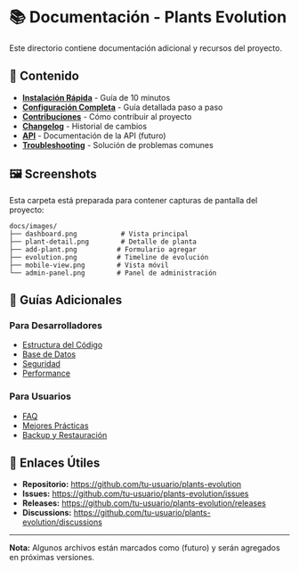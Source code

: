 # 📚 Documentación - Plants Evolution

Este directorio contiene documentación adicional y recursos del proyecto.

## 📁 Contenido

- **[Instalación Rápida](../plantas/install.md)** - Guía de 10 minutos
- **[Configuración Completa](../SETUP.md)** - Guía detallada paso a paso
- **[Contribuciones](../CONTRIBUTING.md)** - Cómo contribuir al proyecto
- **[Changelog](CHANGELOG.md)** - Historial de cambios
- **[API](API.md)** - Documentación de la API (futuro)
- **[Troubleshooting](TROUBLESHOOTING.md)** - Solución de problemas comunes

## 🖼️ Screenshots

Esta carpeta está preparada para contener capturas de pantalla del proyecto:

```
docs/images/
├── dashboard.png           # Vista principal
├── plant-detail.png        # Detalle de planta
├── add-plant.png          # Formulario agregar
├── evolution.png          # Timeline de evolución
├── mobile-view.png        # Vista móvil
└── admin-panel.png        # Panel de administración
```

## 📝 Guías Adicionales

### Para Desarrolladores
- [Estructura del Código](DEV_GUIDE.md)
- [Base de Datos](DATABASE.md)
- [Seguridad](SECURITY.md)
- [Performance](PERFORMANCE.md)

### Para Usuarios
- [FAQ](FAQ.md)
- [Mejores Prácticas](BEST_PRACTICES.md)
- [Backup y Restauración](BACKUP.md)

## 🔗 Enlaces Útiles

- **Repositorio:** https://github.com/tu-usuario/plants-evolution
- **Issues:** https://github.com/tu-usuario/plants-evolution/issues
- **Releases:** https://github.com/tu-usuario/plants-evolution/releases
- **Discussions:** https://github.com/tu-usuario/plants-evolution/discussions

---

**Nota:** Algunos archivos están marcados como (futuro) y serán agregados en próximas versiones. 